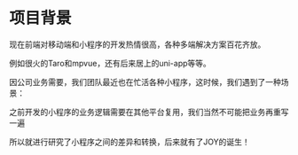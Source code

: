 # 项目背景

现在前端对移动端和小程序的开发热情很高，各种多端解决方案百花齐放。

例如很火的Taro和mpvue，还有后来居上的uni-app等等。

因公司业务需要，我们团队最近也在忙活各种小程序，这时候，我们遇到了一种场景：

之前开发的小程序的业务逻辑需要在其他平台复用，我们当然不可能把业务再重写一遍

所以就进行研究了小程序之间的差异和转换，后来就有了JOY的诞生！